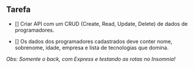 ## Tarefa

- [] Criar API com um CRUD (Create, Read, Update, Delete) de dados de programadores.

- [] Os dados dos programadores cadastrados deve conter nome, sobrenome, idade, empresa e lista de tecnologias que domina.

_Obs: Somente o back, com Express e testando as rotas no Insomnia!_